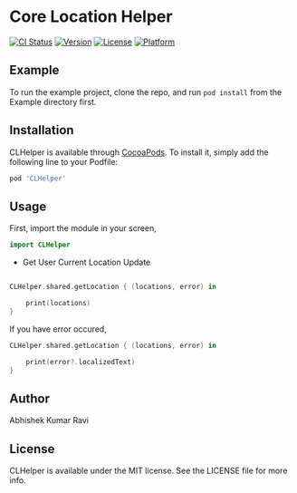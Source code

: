 # Core Location Helper

[![CI Status](http://img.shields.io/travis/greenSyntax/CLHelper.svg?style=flat)](https://travis-ci.org/greenSyntax/CLHelper)
[![Version](https://img.shields.io/cocoapods/v/CLHelper.svg?style=flat)](http://cocoapods.org/pods/CLHelper)
[![License](https://img.shields.io/cocoapods/l/CLHelper.svg?style=flat)](http://cocoapods.org/pods/CLHelper)
[![Platform](https://img.shields.io/cocoapods/p/CLHelper.svg?style=flat)](http://cocoapods.org/pods/CLHelper)

## Example

To run the example project, clone the repo, and run `pod install` from the Example directory first.


## Installation

CLHelper is available through [CocoaPods](http://cocoapods.org). To install
it, simply add the following line to your Podfile:

```ruby
pod 'CLHelper'
```

## Usage

First, import the module in your screen,

```swift
import CLHelper
```

* Get User Current Location Update

```swift

CLHelper.shared.getLocation { (locations, error) in

    print(locations)
}

```

If you have error occured,

```swift
CLHelper.shared.getLocation { (locations, error) in

    print(error?.localizedText)
}
```

## Author

Abhishek Kumar Ravi

## License

CLHelper is available under the MIT license. See the LICENSE file for more info.
